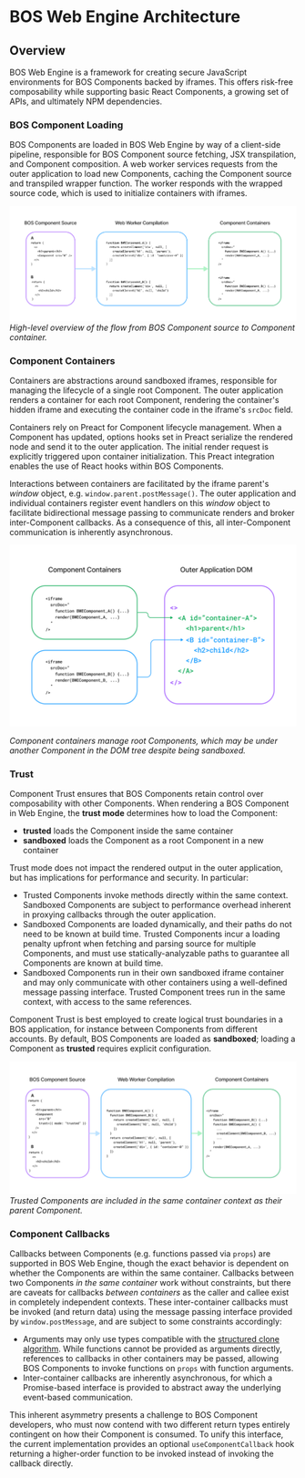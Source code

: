 # BOS Web Engine Architecture

## Overview

BOS Web Engine is a framework for creating secure JavaScript environments for BOS Components backed by iframes. This offers
risk-free composability while supporting basic React Components, a growing set of APIs, and ultimately NPM dependencies.

### BOS Component Loading
BOS Components are loaded in BOS Web Engine by way of a client-side pipeline, responsible for BOS Component source
fetching, JSX transpilation, and Component composition. A web worker services requests from the outer application to
load new Components, caching the Component source and transpiled wrapper function. The worker responds with the wrapped
source code, which is used to initialize containers with iframes.

![source-compile-container](./assets/source-compile-container.png)
_High-level overview of the flow from BOS Component source to Component container._

### Component Containers
Containers are abstractions around sandboxed iframes, responsible for managing the lifecycle of a single root Component.
The outer application renders a container for each root Component, rendering the container's hidden iframe and executing
the container code in the iframe's `srcDoc` field.

Containers rely on Preact for Component lifecycle management. When a Component has updated, options hooks set in Preact
serialize the rendered node and send it to the outer application. The initial render request is explicitly triggered upon
container initialization. This Preact integration enables the use of React hooks within BOS Components.

Interactions between containers are facilitated by the iframe parent's _window_ object, e.g. `window.parent.postMessage()`. 
The outer application and individual containers register event handlers on this _window_ object to facilitate bidirectional
message passing to communicate renders and broker inter-Component callbacks. As a consequence of this, all inter-Component
communication is inherently asynchronous.

<img alt="container-application" src="./assets/container-application.png" width="1000">

_Component containers manage root Components, which may be under another Component in the DOM tree despite being sandboxed._

### Trust
Component Trust ensures that BOS Components retain control over composability with other Components. When rendering a BOS
Component in Web Engine, the **trust mode** determines how to load the Component:
- **trusted** loads the Component inside the same container
- **sandboxed** loads the Component as a root Component in a new container

Trust mode does not impact the rendered output in the outer application, but has implications for performance and security.
In particular:
- Trusted Components invoke methods directly within the same context. Sandboxed Components are subject to performance overhead
inherent in proxying callbacks through the outer application.
- Sandboxed Components are loaded dynamically, and their paths do not need to be known at build time. Trusted Components
incur a loading penalty upfront when fetching and parsing source for multiple Components, and must use statically-analyzable
paths to guarantee all Components are known at build time.
- Sandboxed Components run in their own sandboxed iframe container and may only communicate with other containers using a
well-defined message passing interface. Trusted Component trees run in the same context, with access to the same references.

Component Trust is best employed to create logical trust boundaries in a BOS application, for instance between Components
from different accounts. By default, BOS Components are loaded as **sandboxed**; loading a Component as **trusted** requires
explicit configuration.

![trusted-source-compile-container](./assets/source-container-trusted.png)
_Trusted Components are included in the same container context as their parent Component._

### Component Callbacks
Callbacks between Components (e.g. functions passed via `props`) are supported in BOS Web Engine, though the exact behavior is
dependent on whether the Components are within the same container. Callbacks between two Components _in the same container_
work without constraints, but there are caveats for callbacks _between containers_ as the caller and callee exist in completely
independent contexts. These inter-container callbacks must be invoked (and return data) using the message passing interface
provided by `window.postMessage`, and are subject to some constraints accordingly:
- Arguments may only use types compatible with the [structured clone algorithm](https://developer.mozilla.org/en-US/docs/Web/API/Web_Workers_API/Structured_clone_algorithm).
While functions cannot be provided as arguments directly, references to callbacks in other containers may be passed, allowing
BOS Components to invoke functions on `props` with function arguments.
- Inter-container callbacks are inherently asynchronous, for which a Promise-based interface is provided to abstract away
the underlying event-based communication.

This inherent asymmetry presents a challenge to BOS Component developers, who must now contend with two different return
types entirely contingent on how their Component is consumed. To unify this interface, the current implementation provides
an optional `useComponentCallback` hook returning a higher-order function to be invoked instead of invoking the callback
directly.
